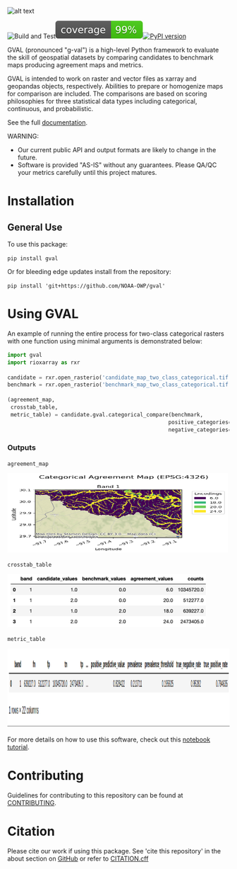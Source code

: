  ![alt
text](https://github.com/NOAA-OWP/gval/raw/main/docs/images/gval_light_mode.png#gh-light-mode-only)

![Build and
Test](https://github.com/NOAA-OWP/gval/actions/workflows/python-app.yml/badge.svg)![Coverage](https://github.com/NOAA-OWP/gval/raw/testing/docs/images/coverage.svg)[![PyPI
version](https://badge.fury.io/py/gval.svg)](https://badge.fury.io/py/gval)

GVAL (pronounced "g-val") is a high-level Python framework to evaluate
the skill of geospatial datasets by comparing candidates to benchmark
maps producing agreement maps and metrics.

GVAL is intended to work on raster and vector files as xarray and
geopandas objects, respectively. Abilities to prepare or homogenize maps
for comparison are included. The comparisons are based on scoring
philosophies for three statistical data types including categorical,
continuous, and probabilistic.

See the full [documentation](https://noaa-owp.github.io/gval/).

WARNING:

- Our current public API and output formats are likely to change in the
  future.
- Software is provided "AS-IS" without any guarantees. Please QA/QC your
  metrics carefully until this project matures.

# Installation

## General Use

To use this package:

`pip install gval`

Or for bleeding edge updates install from the repository:

`pip install 'git+https://github.com/NOAA-OWP/gval'`

# Using GVAL

An example of running the entire process for two-class categorical
rasters with one function using minimal arguments is demonstrated below:

``` python
import gval
import rioxarray as rxr

candidate = rxr.open_rasterio('candidate_map_two_class_categorical.tif', mask_and_scale=True)
benchmark = rxr.open_rasterio('benchmark_map_two_class_categorical.tif', mask_and_scale=True)

(agreement_map,
 crosstab_table,
 metric_table) = candidate.gval.categorical_compare(benchmark,
                                                   positive_categories=[2],
                                                   negative_categories=[0, 1])
```

### Outputs

`agreement_map`

<img src="https://github.com/NOAA-OWP/gval/raw/main/docs/images/agreement_map.png" width="500" height="180" />

`crosstab_table`

<img src="https://github.com/NOAA-OWP/gval/raw/main/docs/images/cross_table.png" width="450" height="120" />

`metric_table`

<img src="https://github.com/NOAA-OWP/gval/raw/main/docs/images/metric_table.png" width="700" height="180" />

For more details on how to use this software, check out this [notebook
tutorial](https://github.com/NOAA-OWP/gval/blob/main/notebooks/Tutorial.ipynb).

# Contributing

Guidelines for contributing to this repository can be found at
[CONTRIBUTING](https://github.com/NOAA-OWP/gval/blob/main/CONTRIBUTING.MD).

# Citation

Please cite our work if using this package. See 'cite this repository'
in the about section on [GitHub](https://github.com/NOAA-OWP/gval/) or
refer to
[CITATION.cff](https://github.com/NOAA-OWP/gval/blob/main/CITATION.cff)
